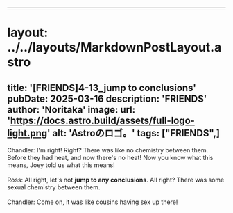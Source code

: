 
---
# layout: ../../layouts/MarkdownPostLayout.astro
title: '[FRIENDS]4-13_jump to conclusions'
pubDate: 2025-03-16
description: 'FRIENDS'
author: 'Noritaka'
image:
    url: 'https://docs.astro.build/assets/full-logo-light.png'
    alt: 'Astroのロゴ。'
tags: ["FRIENDS",]
---

Chandler: I'm right! Right? There was like no chemistry between them. Before  they had heat, and now there's no heat! Now you know what this means, Joey told us what this means!<br>
<br>
Ross: All right, let's not **jump to any conclusions**. All right? There was some sexual chemistry between them.<br>
<br>
Chandler: Come on, it was like cousins having sex up there!<br>
<br>
